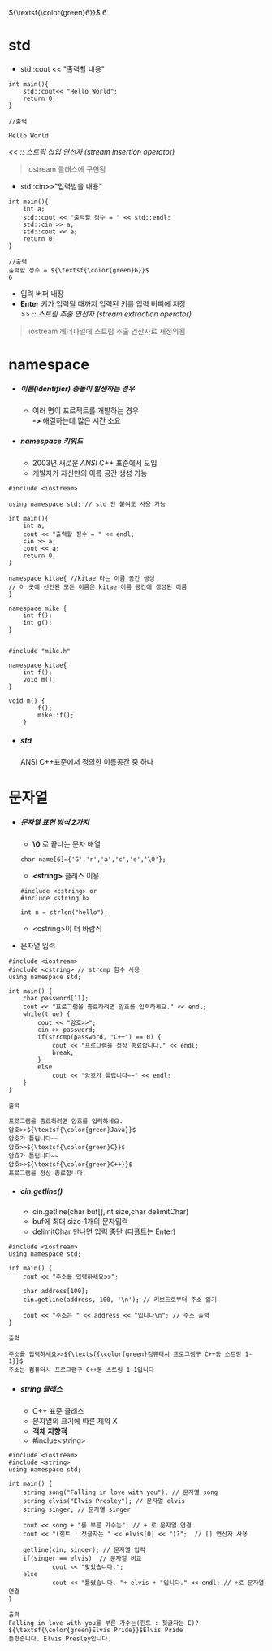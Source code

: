${\textsf{\color{green}6}}$
6
# std 

* std::cout << "출력할 내용"
```
int main(){
    std::cout<< "Hello World";
    return 0;
}

//출력

Hello World
```


_<< :: 스트림 삽입 연선자 (stream insertion operator)_   
> ostream 클래스에 구현됨
* std::cin>>"입력받을 내용"
```
int main(){
    int a;
    std::cout << "출력할 정수 = " << std::endl;
    std::cin >> a;
    std::cout << a;
    return 0;
}

//출력
출력할 정수 = ${\textsf{\color{green}6}}$
6

```


* 입력 버퍼 내장
* **Enter** 키가 입력될 때까지 입력된 키를 입력 버퍼에 저장    
_\>> :: 스트림 추출 연선자 (stream extraction operator)_   
> iostream 헤더파일에 스트림 추출 연산자로 재정의됨



# namespace

* ##### 이름(*identifier*) 충돌이 발생하는 경우
   * 여러 명이 프로젝트를 개발하는 경우    
   **->** 해결하는데 많은 시간 소요   



* ##### *namespace* 키워드
   * 2003년 새로운 *ANSI* C++ 표준에서 도입
   * 개발자가 자신만의 이름 공간 생성 가능   
  


```
#include <iostream>

using namespace std; // std 안 붙여도 사용 가능

int main(){
    int a;
    cout << "출력할 정수 = " << endl;
    cin >> a;
    cout << a;
    return 0;
} 
```   
 
  

```
namespace kitae{ //kitae 라는 이름 공간 생성
// 이 곳에 선언된 모든 이름은 kitae 이름 공간에 생성된 이름
}
```

```
namespace mike {
    int f();
    int g();
}


#include "mike.h"

namespace kitae{
    int f();
    void m();
}

void m() {
        f();
        mike::f();
    }

```

* ##### std   
    ANSI C++표준에서 정의한 이름공간 중 하나

# 문자열
* ##### 문자열 표현 방식 2가지
   *  **\0** 로 끝나는 문자 배열
   ```
   char name[6]={'G','r','a','c','e','\0'};
   ``` 
   * **\<string>** 클래스 이용   
    ```
    #include <cstring> or
    #include <string.h>

    int n = strlen("hello");
    ```   
    * \<cstring>이 더 바람직   




* 문자열 입력
```
#include <iostream>
#include <cstring> // strcmp 함수 사용
using namespace std;

int main() {
    char password[11];
    cout << "프로그램을 종료하려면 암호를 입력하세요." << endl;
    while(true) {
        cout << "암호>>";
        cin >> password;
        if(strcmp(password, "C++") == 0) {
            cout << "프로그램을 정상 종료합니다." << endl;
            break;
        }
        else 
            cout << "암호가 틀립니다~~" << endl;
    }
}

출력

프로그램을 종료하려면 암호를 입력하세요.
암호>>${\textsf{\color{green}Java}}$
암호가 틀립니다~~
암호>>${\textsf{\color{green}C}}$
암호가 틀립니다~~
암호>>${\textsf{\color{green}C++}}$
프로그램을 정상 종료합니다.
```


* ##### **cin.getline()**
  * cin.getline(char buf[],int size,char delimitChar)
  * buf에 최대 size-1개의 문자입력
  * delimitChar 만나면 입력 중단 (디폴트는 Enter)
```
#include <iostream>
using namespace std;

int main() {
    cout << "주소를 입력하세요>>";

    char address[100]; 
    cin.getline(address, 100, '\n'); // 키보드로부터 주소 읽기

    cout << "주소는 " << address << "입니다\n"; // 주소 출력
}

출력

주소를 입력하세요>>${\textsf{\color{green}컴퓨터시 프로그램구 C++동 스트링 1-1}}$
주소는 컴퓨터시 프로그램구 C++동 스트링 1-1입니다

```

* ##### string 클래스
  * C++ 표준 클래스
  * 문자열의 크기에 따른 제약 X
  * **객체 지향적**
  * #inclue\<string> 


```
#include <iostream>
#include <string> 
using namespace std;

int main() {
    string song("Falling in love with you"); // 문자열 song
    string elvis("Elvis Presley"); // 문자열 elvis
    string singer; // 문자열 singer

    cout << song + "를 부른 가수는"; // + 로 문자열 연결
    cout << "(힌트 : 첫글자는 " << elvis[0] << ")?";  // [] 연산자 사용

    getline(cin, singer); // 문자열 입력
    if(singer == elvis)  // 문자열 비교
            cout << "맞았습니다.";
    else
            cout << "틀렸습니다. "+ elvis + "입니다." << endl; // +로 문자열 연결
}

출력
Falling in love with you를 부른 가수는(힌트 : 첫글자는 E)?${\textsf{\color{green}Elvis Pride}}$Elvis Pride
틀렸습니다. Elvis Presley입니다.

```
